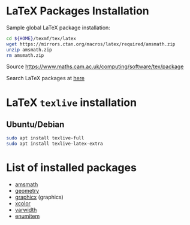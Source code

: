 # LaTeX Packages Installation

Sample global LaTeX package installation:

```bash
cd ${HOME}/texmf/tex/latex
wget https://mirrors.ctan.org/macros/latex/required/amsmath.zip
unzip amsmath.zip
rm amsmath.zip
```

Source <https://www.maths.cam.ac.uk/computing/software/tex/package>

Search LaTeX packages at [here](https://ctan.org/)

# LaTeX `texlive` installation

## Ubuntu/Debian

```bash
sudo apt install texlive-full
sudo apt install texlive-latex-extra
```

# List of installed packages

- [amsmath](https://mirrors.ctan.org/macros/latex/required/amsmath.zip)
- [geometry](https://mirrors.ctan.org/macros/latex/contrib/geometry.zip)
- [graphicx](https://mirrors.ctan.org/macros/latex/required/graphics.zip) (graphics)
- [xcolor](https://mirrors.ctan.org/macros/latex/contrib/xcolor.zip)
- [varwidth](https://mirrors.ctan.org/macros/latex/contrib/varwidth.zip)
- [enumitem](https://mirrors.ctan.org/macros/latex/contrib/enumitem.zip)

